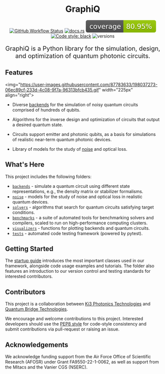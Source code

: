 <h1 align="center">
 GraphiQ
</h1>

<div align="center">

[![GitHub Workflow Status](https://img.shields.io/badge/build-passing-brightgreen)](https://github.com/ki3-qbt/graph-compiler/actions)
[![docs.rs](https://img.shields.io/badge/docs-passing-brightgreen)](https://github.com/ki3-qbt/graph-compiler/tree/gh-pages)
![Coverage Status](/coverage-badge.svg)
[![Code style: black](https://img.shields.io/badge/code%20style-black-000000.svg)](https://github.com/ambv/black)
![versions](https://img.shields.io/badge/python-3.8%20%7C%203.9%20%7C%203.10-blue)

</div>

<p align="center" style="font-size:20px">
  GraphiQ is a Python library for the simulation, design, and optimization of quantum photonic circuits.
</p>

## Features

<img="https://user-images.githubusercontent.com/87783633/198037273-06ec89cf-233d-4c08-9f7a-96313bfcb435.gif" width="225px" align="right">

* Diverse [backends](https://github.com/ki3-qbt/graph-compiler/tree/main/graphiq/backends) for the simulation of noisy
  quantum circuits comprised of hundreds of qubits.

* Algorithms for the inverse design and optimization of circuits that output a desired quantum state.

* Circuits support emitter and photonic qubits, as a basis for simulations of realistic near-term quantum photonic
  devices.

* Library of models for the study of [noise](https://github.com/ki3-qbt/graph-compiler/tree/main/graphiq/noise) and
  optical loss.

## What's Here

This project includes the following folders:

* [`backends`](https://github.com/ki3-qbt/graph-compiler/tree/main/graphiq/backends) - simulate a quantum circuit using
  different state representations, e.g., the density matrix or stabilizer formalisms.
* [`noise`](https://github.com/ki3-qbt/graph-compiler/tree/main/graphiq/noise) - models for the study of noise and
  optical loss in realistic quantum devices.
* [`solvers`](https://github.com/ki3-qbt/graph-compiler/tree/main/graphiq/solvers) - algorithms that search for quantum
  circuits satisfying target conditions.
* [`benchmarks`](https://github.com/ki3-qbt/graph-compiler/tree/main/benchmarks) - a suite of automated tools for
  benchmarking solvers and compilers, scaled to run on high-performance computing clusters.
* [`visualizers`](https://github.com/ki3-qbt/graph-compiler/tree/main/graphiq/visualizers) - functions for plotting
  backends and quantum circuits.
* [`tests`](https://github.com/ki3-qbt/graph-compiler/tree/main/tests) - automated code testing framework (powered by
  pytest).

## Getting Started

The [startup guide](https://github.com/ki3-qbt/graph-compiler/tree/main/examples/startup_guide) introduces the most
important classes used in our framework, alongside code usage examples and tutorials. The folder also features an
introduction to our version control and testing standards for interested contributors.

## Contributors

This project is a collaboration between [Ki3 Photonics Technologies](https://www.ki3photonics.com/)
and [Quantum Bridge Technologies](https://qubridge.io/).

We encourage and welcome contributions to this project. Interested developers should use
the [PEP8 style](https://peps.python.org/pep-0008/) for code-style consistency and submit contributions via pull-request
or raising an issue.

## Acknowledgements

We acknowledge funding support from the Air Force Office of Scientific Research (AFOSR) under Grant FA9550-22-1-0062, as
well as support from the Mitacs and the Vanier CGS (NSERC).



